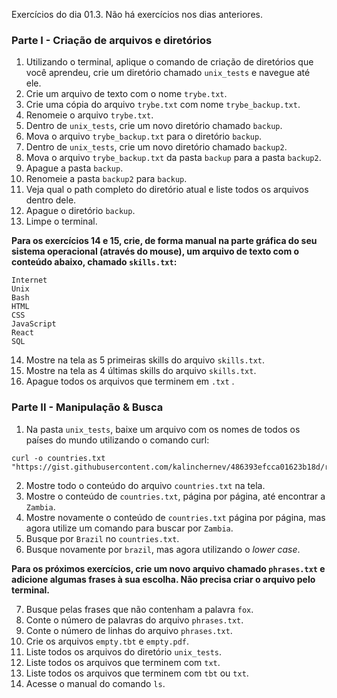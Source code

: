 Exercícios do dia 01.3. Não há exercícios nos dias anteriores.

### Parte I - Criação de arquivos e diretórios

1. Utilizando o terminal, aplique o comando de criação de diretórios que você aprendeu, crie um diretório chamado `unix_tests` e navegue até ele.
2. Crie um arquivo de texto com o nome `trybe.txt`.
3. Crie uma cópia do arquivo `trybe.txt` com nome `trybe_backup.txt`.
4. Renomeie o arquivo `trybe.txt`.
5. Dentro de `unix_tests`, crie um novo diretório chamado `backup`.
6. Mova o arquivo `trybe_backup.txt` para o diretório `backup`.
7. Dentro de `unix_tests`, crie um novo diretório chamado `backup2`.
8. Mova o arquivo `trybe_backup.txt` da pasta `backup` para a pasta `backup2`.
9. Apague a pasta `backup`.
10. Renomeie a pasta `backup2` para `backup`.
11. Veja qual o path completo do diretório atual e liste todos os arquivos dentro dele.
12. Apague o diretório `backup`.
13. Limpe o terminal.

**Para os exercícios 14 e 15, crie, de forma manual na parte gráfica do seu sistema operacional (através do mouse), um arquivo de texto com o conteúdo abaixo, chamado `skills.txt`:**
```
Internet
Unix
Bash
HTML
CSS
JavaScript
React
SQL
```
14. Mostre na tela as 5 primeiras skills do arquivo `skills.txt`.
15. Mostre na tela as 4 últimas skills do arquivo `skills.txt`.
16. Apague todos os arquivos que terminem em `.txt` .

### Parte II - Manipulação & Busca

1. Na pasta `unix_tests`, baixe um arquivo com os nomes de todos os países do mundo utilizando o comando curl:
```
curl -o countries.txt "https://gist.githubusercontent.com/kalinchernev/486393efcca01623b18d/raw/daa24c9fea66afb7d68f8d69f0c4b8eeb9406e83/countries"
```

2. Mostre todo o conteúdo do arquivo `countries.txt` na tela.
3. Mostre o conteúdo de `countries.txt`, página por página, até encontrar a `Zambia`.
4. Mostre novamente o conteúdo de `countries.txt` página por página, mas agora utilize um comando para buscar por `Zambia`.
5. Busque por `Brazil` no `countries.txt`.
6. Busque novamente por `brazil`, mas agora utilizando o *lower case*.

**Para os próximos exercícios, crie um novo arquivo chamado `phrases.txt` e adicione algumas frases à sua escolha. Não precisa criar o arquivo pelo terminal.**

7. Busque pelas frases que não contenham a palavra `fox`.
8. Conte o número de palavras do arquivo `phrases.txt`.
9. Conte o número de linhas do arquivo `phrases.txt`.
10. Crie os arquivos `empty.tbt` e `empty.pdf`.
11. Liste todos os arquivos do diretório `unix_tests`.
12. Liste todos os arquivos que terminem com `txt`.
13. Liste todos os arquivos que terminem com `tbt` ou `txt`.
14. Acesse o manual do comando `ls`.
